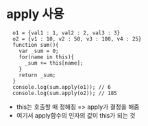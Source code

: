 # apply 사용
```
  o1 = {val1 : 1, val2 : 2, val3 : 3}
  o2 = {v1 : 10, v2 : 50, v3 : 100, v4 : 25}
  function sum(){
    var _sum = 0;
    for(name in this){
      _sum += this[name];
    }
    return _sum;
  }
  console.log(sum.apply(o1)); // 6
  console.log(sum.apply(o2)); // 185
```
- this는 호출할 때 정해짐 => apply가 결정을 해줌
- 여기서 apply함수의 인자의 값이 this가 되는 것
